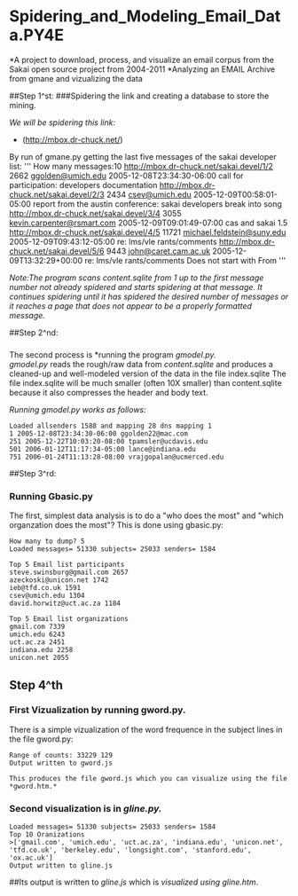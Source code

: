 # Spidering_and_Modeling_Email_Data.PY4E
*A project to download, process, and visualize an email corpus from the Sakai open source project from 2004-2011
*Analyzing an EMAIL Archive from gmane and vizualizing the data

##Step 1^st: 
###Spidering the link and creating a database to store the mining.

*We will be spidering this link:* 
- (http://mbox.dr-chuck.net/)

By run of gmane.py getting the last five messages of the
sakai developer list:
'''
How many messages:10
http://mbox.dr-chuck.net/sakai.devel/1/2 2662
    ggolden@umich.edu 2005-12-08T23:34:30-06:00 call for participation: developers documentation
http://mbox.dr-chuck.net/sakai.devel/2/3 2434
    csev@umich.edu 2005-12-09T00:58:01-05:00 report from the austin conference:  sakai developers break into song
http://mbox.dr-chuck.net/sakai.devel/3/4 3055
    kevin.carpenter@rsmart.com 2005-12-09T09:01:49-07:00 cas and sakai 1.5
http://mbox.dr-chuck.net/sakai.devel/4/5 11721
    michael.feldstein@suny.edu 2005-12-09T09:43:12-05:00 re: lms/vle rants/comments
http://mbox.dr-chuck.net/sakai.devel/5/6 9443
    john@caret.cam.ac.uk 2005-12-09T13:32:29+00:00 re: lms/vle rants/comments
Does not start with From 
'''

*Note:The program scans content.sqlite from 1 up to the first message number not
already spidered and starts spidering at that message.  It continues spidering
until it has spidered the desired number of messages or it reaches a page
that does not appear to be a properly formatted message.*

##Step 2^nd:
###
The second process is 
*running the program *gmodel.py.  
    gmodel.py* reads the rough/raw data from *content.sqlite* and produces a cleaned-up and well-modeled version of the data in the file index.sqlite The file  index.sqlite will be much smaller (often 10X smaller) than content.sqlite because it also compresses the header and body text.


*Running gmodel.py works as follows:*
```
Loaded allsenders 1588 and mapping 28 dns mapping 1
1 2005-12-08T23:34:30-06:00 ggolden22@mac.com
251 2005-12-22T10:03:20-08:00 tpamsler@ucdavis.edu
501 2006-01-12T11:17:34-05:00 lance@indiana.edu
751 2006-01-24T11:13:28-08:00 vrajgopalan@ucmerced.edu
```

##Step 3^rd:
### Running Gbasic.py

The first, simplest data analysis is to do a "who does the most" and "which 
organzation does the most"?  This is done using gbasic.py:

```
How many to dump? 5
Loaded messages= 51330 subjects= 25033 senders= 1584

Top 5 Email list participants
steve.swinsburg@gmail.com 2657
azeckoski@unicon.net 1742
ieb@tfd.co.uk 1591
csev@umich.edu 1304
david.horwitz@uct.ac.za 1184

Top 5 Email list organizations
gmail.com 7339
umich.edu 6243
uct.ac.za 2451
indiana.edu 2258
unicon.net 2055
```

## Step 4^th
### First Vizualization by running gword.py.

There is a simple vizualization of the word frequence in the subject lines
in the file gword.py:

```
Range of counts: 33229 129
Output written to gword.js

This produces the file gword.js which you can visualize using the file 
*gword.htm.*
```
### Second visualization is in *gline.py.*

```
Loaded messages= 51330 subjects= 25033 senders= 1584
Top 10 Oranizations
>['gmail.com', 'umich.edu', 'uct.ac.za', 'indiana.edu', 'unicon.net', 'tfd.co.uk', 'berkeley.edu', 'longsight.com', 'stanford.edu', 'ox.ac.uk']
Output written to gline.js
```

##Its output is written to *gline.js* which is *visualized using gline.htm*.
